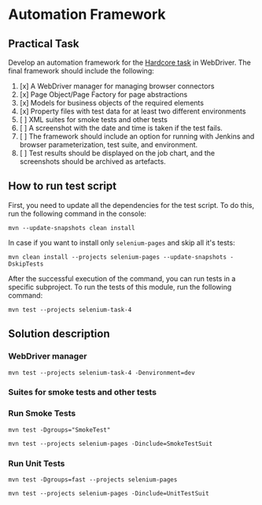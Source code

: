 # Automation Framework

## Practical Task
Develop an automation framework for the [Hardcore task](selenium-task-4) in WebDriver.
The final framework should include the following:

1. [x] A WebDriver manager for managing browser connectors
2. [x] Page Object/Page Factory for page abstractions
3. [x] Models for business objects of the required elements
4. [x] Property files with test data for at least two different environments
5. [ ] XML suites for smoke tests and other tests
6. [ ] A screenshot with the date and time is taken if the test fails.
7. [ ] The framework should include an option for running with Jenkins and browser parameterization, test suite, and environment.
8. [ ] Test results should be displayed on the job chart, and the screenshots should be archived as artefacts.

## How to run test script

First, you need to update all the dependencies for the test script. To do this, run the following command in the console:
```shell
mvn --update-snapshots clean install 
```
In case if you want to install only `selenium-pages` and skip all it's tests:
```shell
mvn clean install --projects selenium-pages --update-snapshots -DskipTests
```
After the successful execution of the command, you can run tests in a specific subproject. To run the tests of this module, run the following command:
```shell
mvn test --projects selenium-task-4
```


## Solution description

### WebDriver manager

```shell
mvn test --projects selenium-task-4 -Denvironment=dev
```
### Suites for smoke tests and other tests

### Run Smoke Tests

```shell
mvn test -Dgroups="SmokeTest"
```

```shell
mvn test --projects selenium-pages -Dinclude=SmokeTestSuit
```

### Run Unit Tests

```shell
mvn test -Dgroups=fast --projects selenium-pages
```

```shell
mvn test --projects selenium-pages -Dinclude=UnitTestSuit
```
